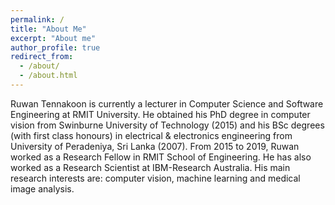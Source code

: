 ```yaml
---
permalink: /
title: "About Me"
excerpt: "About me"
author_profile: true
redirect_from: 
  - /about/
  - /about.html
---
```


Ruwan Tennakoon is currently a lecturer in Computer Science and Software Engineering at RMIT University. He obtained his PhD degree in computer vision from Swinburne University of Technology (2015) and his BSc degrees (with first class honours) in electrical & electronics engineering from University of Peradeniya, Sri Lanka (2007). From 2015 to 2019, Ruwan worked as a Research Fellow in RMIT School of Engineering. He has also worked as a Research Scientist at IBM-Research Australia. His main research interests are: computer vision, machine learning and medical image analysis.


